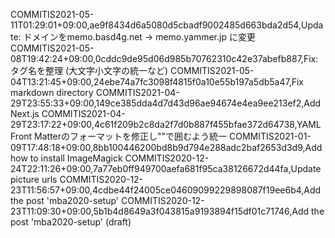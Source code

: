 COMMITIS2021-05-11T01:29:01+09:00,ae9f8434d6a5080d5cbadf9002485d663bda2d54,Update: ドメインをmemo.basd4g.net -> memo.yammer.jp に変更
COMMITIS2021-05-08T19:42:24+09:00,0cddc9de95d06d985b70762310c42e37abefb887,Fix: タグ名を整理 (大文字小文字の統一など)
COMMITIS2021-05-04T13:21:45+09:00,24ebe74a7fc3098f4815f0a10e55b197a5db5a47,Fix markdown directory
COMMITIS2021-04-29T23:55:33+09:00,149ce385dda4d7d43d96ae94674e4ea9ee213ef2,Add Next.js
COMMITIS2021-04-29T23:17:22+09:00,4c61f209b2c8da2f7d0b887f455bfae372d64738,YAML Front Matterのフォーマットを修正し""で囲むよう統一
COMMITIS2021-01-09T17:48:18+09:00,8bb100446200bd8b9d794e288adc2baf2653d3d9,Add how to install ImageMagick
COMMITIS2020-12-24T22:11:26+09:00,7a77eb0ff949700aefa681f95ca38126672d44fa,Update picture urls
COMMITIS2020-12-23T11:56:57+09:00,4cdbe44f24005ce04609099229898087f19ee6b4,Add the post 'mba2020-setup'
COMMITIS2020-12-23T11:09:30+09:00,5b1b4d8649a3f043815a9193894f15df01c71746,Add the post 'mba2020-setup' (draft)
